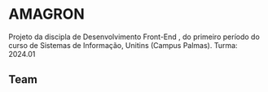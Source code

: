 # AMAGRON

Projeto da discipla de Desenvolvimento Front-End , do primeiro período do curso de Sistemas de Informação, Unitins (Campus Palmas). Turma: 2024.01

## Team


